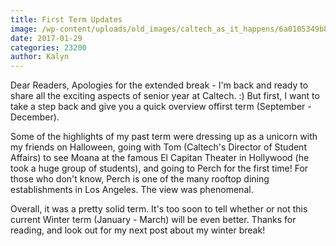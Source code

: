 ```yaml
---
title: First Term Updates
image: /wp-content/uploads/old_images/caltech_as_it_happens/6a0105349b8251970b01bb096dd410970d.jpg
date: 2017-01-29
categories: 23200
author: Kalyn
---
```


Dear Readers,
Apologies for the extended break - I'm back and ready to share all the exciting aspects of senior year at Caltech. :) But first, I want to take a step back and give you a quick overview offirst term (September - December).

Some of the highlights of my past term were dressing up as a unicorn with my friends on Halloween, going with Tom (Caltech's Director of Student Affairs) to see Moana at the famous El Capitan Theater in Hollywood (he took a huge group of students), and going to Perch for the first time! For those who don't know, Perch is one of the many rooftop dining establishments in Los Angeles. The view was phenomenal.

Overall, it was a pretty solid term. It's too soon to tell whether or not this current Winter term (January - March) will be even better. Thanks for reading, and look out for my next post about my winter break!
